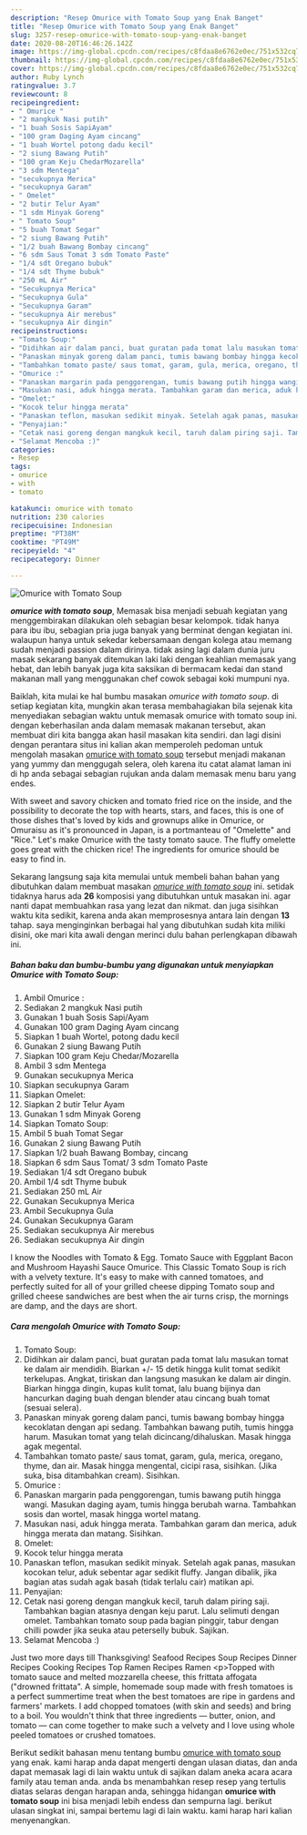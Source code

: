 ```yaml
---
description: "Resep Omurice with Tomato Soup yang Enak Banget"
title: "Resep Omurice with Tomato Soup yang Enak Banget"
slug: 3257-resep-omurice-with-tomato-soup-yang-enak-banget
date: 2020-08-20T16:46:26.142Z
image: https://img-global.cpcdn.com/recipes/c8fdaa8e6762e0ec/751x532cq70/omurice-with-tomato-soup-foto-resep-utama.jpg
thumbnail: https://img-global.cpcdn.com/recipes/c8fdaa8e6762e0ec/751x532cq70/omurice-with-tomato-soup-foto-resep-utama.jpg
cover: https://img-global.cpcdn.com/recipes/c8fdaa8e6762e0ec/751x532cq70/omurice-with-tomato-soup-foto-resep-utama.jpg
author: Ruby Lynch
ratingvalue: 3.7
reviewcount: 8
recipeingredient:
- " Omurice "
- "2 mangkuk Nasi putih"
- "1 buah Sosis SapiAyam"
- "100 gram Daging Ayam cincang"
- "1 buah Wortel potong dadu kecil"
- "2 siung Bawang Putih"
- "100 gram Keju ChedarMozarella"
- "3 sdm Mentega"
- "secukupnya Merica"
- "secukupnya Garam"
- " Omelet"
- "2 butir Telur Ayam"
- "1 sdm Minyak Goreng"
- " Tomato Soup"
- "5 buah Tomat Segar"
- "2 siung Bawang Putih"
- "1/2 buah Bawang Bombay cincang"
- "6 sdm Saus Tomat 3 sdm Tomato Paste"
- "1/4 sdt Oregano bubuk"
- "1/4 sdt Thyme bubuk"
- "250 mL Air"
- "Secukupnya Merica"
- "Secukupnya Gula"
- "Secukupnya Garam"
- "secukupnya Air merebus"
- "secukupnya Air dingin"
recipeinstructions:
- "Tomato Soup:"
- "Didihkan air dalam panci, buat guratan pada tomat lalu masukan tomat ke dalam air mendidih. Biarkan +/- 15 detik hingga kulit tomat sedikit terkelupas. Angkat, tiriskan dan langsung masukan ke dalam air dingin. Biarkan hingga dingin, kupas kulit tomat, lalu buang bijinya dan hancurkan daging buah dengan blender atau cincang buah tomat (sesuai selera)."
- "Panaskan minyak goreng dalam panci, tumis bawang bombay hingga kecoklatan dengan api sedang. Tambahkan bawang putih, tumis hingga harum. Masukan tomat yang telah dicincang/dihaluskan. Masak hingga agak megental."
- "Tambahkan tomato paste/ saus tomat, garam, gula, merica, oregano, thyme, dan air. Masak hingga mengental, cicipi rasa, sisihkan. (Jika suka, bisa ditambahkan cream). Sisihkan."
- "Omurice :"
- "Panaskan margarin pada penggorengan, tumis bawang putih hingga wangi. Masukan daging ayam, tumis hingga berubah warna. Tambahkan sosis dan wortel, masak hingga wortel matang."
- "Masukan nasi, aduk hingga merata. Tambahkan garam dan merica, aduk hingga merata dan matang. Sisihkan."
- "Omelet:"
- "Kocok telur hingga merata"
- "Panaskan teflon, masukan sedikit minyak. Setelah agak panas, masukan kocokan telur, aduk sebentar agar sedikit fluffy. Jangan dibalik, jika bagian atas sudah agak basah (tidak terlalu cair) matikan api."
- "Penyajian:"
- "Cetak nasi goreng dengan mangkuk kecil, taruh dalam piring saji. Tambahkan bagian atasnya dengan keju parut. Lalu selimuti dengan omelet. Tambahkan tomato soup pada bagian pinggir, tabur dengan chilli powder jika seuka atau peterselly bubuk. Sajikan."
- "Selamat Mencoba :)"
categories:
- Resep
tags:
- omurice
- with
- tomato

katakunci: omurice with tomato 
nutrition: 230 calories
recipecuisine: Indonesian
preptime: "PT38M"
cooktime: "PT49M"
recipeyield: "4"
recipecategory: Dinner

---
```



![Omurice with Tomato Soup](https://img-global.cpcdn.com/recipes/c8fdaa8e6762e0ec/751x532cq70/omurice-with-tomato-soup-foto-resep-utama.jpg)

<b><i>omurice with tomato soup</i></b>, Memasak bisa menjadi sebuah kegiatan yang menggembirakan dilakukan oleh sebagian besar kelompok. tidak hanya para ibu ibu, sebagian pria juga banyak yang berminat dengan kegiatan ini. walaupun hanya untuk sekedar kebersamaan dengan kolega atau memang sudah menjadi passion dalam dirinya. tidak asing lagi dalam dunia juru masak sekarang banyak ditemukan laki laki dengan keahlian memasak yang hebat, dan lebih banyak juga kita saksikan di bermacam kedai dan stand makanan mall yang menggunakan chef cowok sebagai koki mumpuni nya.

Baiklah, kita mulai ke hal bumbu masakan <i>omurice with tomato soup</i>. di setiap kegiatan kita, mungkin akan terasa membahagiakan bila sejenak kita menyediakan sebagian waktu untuk memasak omurice with tomato soup ini. dengan keberhasilan anda dalam memasak makanan tersebut, akan membuat diri kita bangga akan hasil masakan kita sendiri. dan lagi disini dengan perantara situs ini kalian akan memperoleh pedoman untuk mengolah masakan <u>omurice with tomato soup</u> tersebut menjadi makanan yang yummy dan menggugah selera, oleh karena itu catat alamat laman ini di hp anda sebagai sebagian rujukan anda dalam memasak menu baru yang endes.

With sweet and savory chicken and tomato fried rice on the inside, and the possibility to decorate the top with hearts, stars, and faces, this is one of those dishes that&#39;s loved by kids and grownups alike in Omurice, or Omuraisu as it&#39;s pronounced in Japan, is a portmanteau of &#34;Omelette&#34; and &#34;Rice.&#34; Let&#39;s make Omurice with the tasty tomato sauce. The fluffy omelette goes great with the chicken rice! The ingredients for omurice should be easy to find in.


Sekarang langsung saja kita memulai untuk membeli bahan bahan yang dibutuhkan dalam membuat masakan <u><i>omurice with tomato soup</i></u> ini. setidak tidaknya harus ada <b>26</b> komposisi yang dibutuhkan untuk masakan ini. agar nanti dapat membuahkan rasa yang lezat dan nikmat. dan juga sisihkan waktu kita sedikit, karena anda akan memprosesnya antara lain dengan <b>13</b> tahap. saya menginginkan berbagai hal yang dibutuhkan sudah kita miliki disini, oke mari kita awali dengan merinci dulu bahan perlengkapan dibawah ini.

<!--inarticleads1-->

##### Bahan baku dan bumbu-bumbu yang digunakan untuk menyiapkan Omurice with Tomato Soup:

1. Ambil  Omurice :
1. Sediakan 2 mangkuk Nasi putih
1. Gunakan 1 buah Sosis Sapi/Ayam
1. Gunakan 100 gram Daging Ayam cincang
1. Siapkan 1 buah Wortel, potong dadu kecil
1. Gunakan 2 siung Bawang Putih
1. Siapkan 100 gram Keju Chedar/Mozarella
1. Ambil 3 sdm Mentega
1. Gunakan secukupnya Merica
1. Siapkan secukupnya Garam
1. Siapkan  Omelet:
1. Siapkan 2 butir Telur Ayam
1. Gunakan 1 sdm Minyak Goreng
1. Siapkan  Tomato Soup:
1. Ambil 5 buah Tomat Segar
1. Gunakan 2 siung Bawang Putih
1. Siapkan 1/2 buah Bawang Bombay, cincang
1. Siapkan 6 sdm Saus Tomat/ 3 sdm Tomato Paste
1. Sediakan 1/4 sdt Oregano bubuk
1. Ambil 1/4 sdt Thyme bubuk
1. Sediakan 250 mL Air
1. Gunakan Secukupnya Merica
1. Ambil Secukupnya Gula
1. Gunakan Secukupnya Garam
1. Sediakan secukupnya Air merebus
1. Sediakan secukupnya Air dingin


I know the Noodles with Tomato &amp; Egg. Tomato Sauce with Eggplant Bacon and Mushroom Hayashi Sauce Omurice. This Classic Tomato Soup is rich with a velvety texture. It&#39;s easy to make with canned tomatoes, and perfectly suited for all of your grilled cheese dipping Tomato soup and grilled cheese sandwiches are best when the air turns crisp, the mornings are damp, and the days are short. 

<!--inarticleads2-->

##### Cara mengolah Omurice with Tomato Soup:

1. Tomato Soup:
1. Didihkan air dalam panci, buat guratan pada tomat lalu masukan tomat ke dalam air mendidih. Biarkan +/- 15 detik hingga kulit tomat sedikit terkelupas. Angkat, tiriskan dan langsung masukan ke dalam air dingin. Biarkan hingga dingin, kupas kulit tomat, lalu buang bijinya dan hancurkan daging buah dengan blender atau cincang buah tomat (sesuai selera).
1. Panaskan minyak goreng dalam panci, tumis bawang bombay hingga kecoklatan dengan api sedang. Tambahkan bawang putih, tumis hingga harum. Masukan tomat yang telah dicincang/dihaluskan. Masak hingga agak megental.
1. Tambahkan tomato paste/ saus tomat, garam, gula, merica, oregano, thyme, dan air. Masak hingga mengental, cicipi rasa, sisihkan. (Jika suka, bisa ditambahkan cream). Sisihkan.
1. Omurice :
1. Panaskan margarin pada penggorengan, tumis bawang putih hingga wangi. Masukan daging ayam, tumis hingga berubah warna. Tambahkan sosis dan wortel, masak hingga wortel matang.
1. Masukan nasi, aduk hingga merata. Tambahkan garam dan merica, aduk hingga merata dan matang. Sisihkan.
1. Omelet:
1. Kocok telur hingga merata
1. Panaskan teflon, masukan sedikit minyak. Setelah agak panas, masukan kocokan telur, aduk sebentar agar sedikit fluffy. Jangan dibalik, jika bagian atas sudah agak basah (tidak terlalu cair) matikan api.
1. Penyajian:
1. Cetak nasi goreng dengan mangkuk kecil, taruh dalam piring saji. Tambahkan bagian atasnya dengan keju parut. Lalu selimuti dengan omelet. Tambahkan tomato soup pada bagian pinggir, tabur dengan chilli powder jika seuka atau peterselly bubuk. Sajikan.
1. Selamat Mencoba :)


Just two more days till Thanksgiving! Seafood Recipes Soup Recipes Dinner Recipes Cooking Recipes Top Ramen Recipes Ramen &lt;p&gt;Topped with tomato sauce and melted mozzarella cheese, this frittata affogata (&#34;drowned frittata&#34;. A simple, homemade soup made with fresh tomatoes is a perfect summertime treat when the best tomatoes are ripe in gardens and farmers&#39; markets. I add chopped tomatoes (with skin and seeds) and bring to a boil. You wouldn&#39;t think that three ingredients — butter, onion, and tomato — can come together to make such a velvety and I love using whole peeled tomatoes or crushed tomatoes. 

Berikut sedikit bahasan menu tentang bumbu <u>omurice with tomato soup</u> yang enak. kami harap anda dapat mengerti dengan ulasan diatas, dan anda dapat memasak lagi di lain waktu untuk di sajikan dalam aneka acara acara family atau teman anda. anda bs menambahkan resep resep yang tertulis diatas selaras dengan harapan anda, sehingga hidangan <b>omurice with tomato soup</b> ini bisa menjadi lebih endess dan sempurna lagi. berikut ulasan singkat ini, sampai bertemu lagi di lain waktu. kami harap hari kalian menyenangkan.
